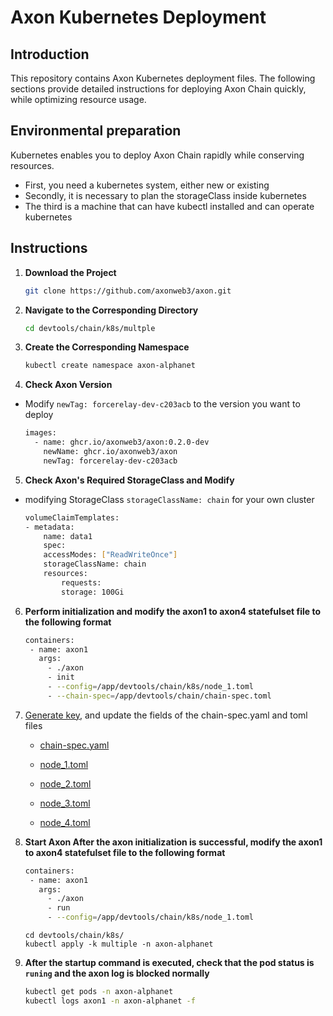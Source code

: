 # Axon Kubernetes Deployment

## Introduction
This repository contains Axon Kubernetes deployment files. The following sections provide detailed instructions for deploying Axon Chain quickly, while optimizing resource usage.

## Environmental preparation
Kubernetes enables you to deploy Axon Chain rapidly while conserving resources.

- First, you need a kubernetes system, either new or existing
- Secondly, it is necessary to plan the storageClass inside kubernetes
- The third is a machine that can have kubectl installed and can operate kubernetes

## Instructions

1. **Download the Project**

    ```bash
    git clone https://github.com/axonweb3/axon.git
    ```

2. **Navigate to the Corresponding Directory**

    ```bash
    cd devtools/chain/k8s/multple
    ```

3. **Create the Corresponding Namespace**

    ```bash
    kubectl create namespace axon-alphanet
    ```

4. **Check Axon Version**

- Modify ```newTag: forcerelay-dev-c203acb``` to the version you want to deploy

    ```bash
    images:
      - name: ghcr.io/axonweb3/axon:0.2.0-dev
        newName: ghcr.io/axonweb3/axon 
        newTag: forcerelay-dev-c203acb    
    
    ```

5. **Check Axon's Required StorageClass and Modify**

- modifying  StorageClass ```storageClassName: chain``` for your own cluster

    ```bash
    volumeClaimTemplates:
    - metadata:
        name: data1
        spec:
        accessModes: ["ReadWriteOnce"]
        storageClassName: chain
        resources:
            requests:
            storage: 100Gi    
    ```

6. **Perform initialization and modify the axon1 to axon4 statefulset file to the following format**

    ```bash
    containers:
     - name: axon1
       args:
         - ./axon
         - init
         - --config=/app/devtools/chain/k8s/node_1.toml
         - --chain-spec=/app/devtools/chain/chain-spec.toml    
    ```

7. [Generate key](https://github.com/axonweb3/axon/tree/main/core/cli#generate-keypair:~:text=Generate%20Keypair,in%20config%20file.), and update the fields of the chain-spec.yaml and toml files
   
   - [chain-spec.yaml](https://github.com/axonweb3/axon/blob/axon-deploy-kubernetes/devtools/chain/k8s/multiple/chain-spec.toml#:~:text=interval%20%3D%203000-,%5B%5Bparams.verifier_list%5D%5D,vote_weight%20%3D%201,-axon/devtools/chain)

   - [node_1.toml](https://github.com/axonweb3/axon/blob/axon-deploy-kubernetes/devtools/chain/k8s/multiple/node_1.toml#:~:text=%5B%5Bnetwork.,p2p/QmXoSkz4zkHHiFZqmDZQ4gFYtJ72uqtp4m6FX373X4VkRq%22)

   - [node_2.toml](https://github.com/axonweb3/axon/blob/axon-deploy-kubernetes/devtools/chain/k8s/multiple/node_2.toml#:~:text=%5B%5Bnetwork.,p2p/QmXoSkz4zkHHiFZqmDZQ4gFYtJ72uqtp4m6FX373X4VkRq%22)

   - [node_3.toml](https://github.com/axonweb3/axon/blob/axon-deploy-kubernetes/devtools/chain/k8s/multiple/node_3.toml#:~:text=%5B%5Bnetwork.,p2p/QmXoSkz4zkHHiFZqmDZQ4gFYtJ72uqtp4m6FX373X4VkRq%22)

   - [node_4.toml](https://github.com/axonweb3/axon/blob/axon-deploy-kubernetes/devtools/chain/k8s/multiple/node_4.toml#:~:text=%5B%5Bnetwork.,p2p/QmXoSkz4zkHHiFZqmDZQ4gFYtJ72uqtp4m6FX373X4VkRq%22) 

7. **Start Axon After the axon initialization is successful, modify the axon1 to axon4 statefulset file to the following format**

    ```bash
    containers:
     - name: axon1
       args:
         - ./axon
         - run
         - --config=/app/devtools/chain/k8s/node_1.toml
    ```
    ```
    cd devtools/chain/k8s/
    kubectl apply -k multiple -n axon-alphanet
    ```

8. **After the startup command is executed, check that the pod status is ```runing``` and the axon log is blocked normally**
    ```bash
    kubectl get pods -n axon-alphanet
    kubectl logs axon1 -n axon-alphanet -f 
    ```

